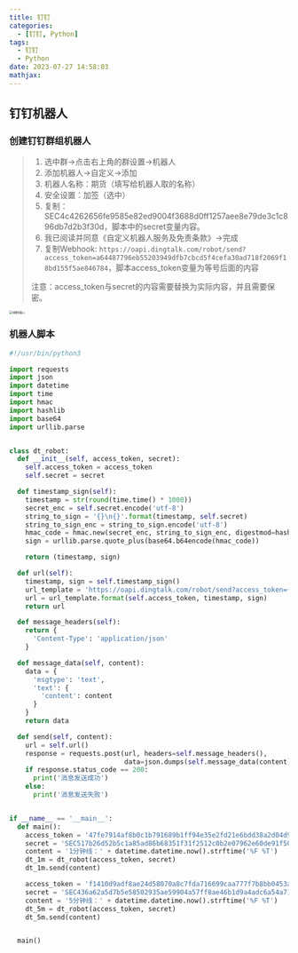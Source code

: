 ```yaml
---
title: 钉钉
categories:
  - [钉钉, Python]
tags:
  - 钉钉
  - Python
date: 2023-07-27 14:58:03
mathjax:
---
```

## 钉钉机器人
### 创建钉钉群组机器人

> 1. 选中群→点击右上角的群设置→机器人
> 2. 添加机器人→自定义→添加
> 3. 机器人名称：期货（填写给机器人取的名称）
> 4. 安全设置：加签（选中）
> 5. 复制：SEC4c4262656fe9585e82ed9004f3688d0ff1257aee8e79de3c1c896db7d2b3f30d，脚本中的secret变量内容。
> 6. 我已阅读并同意《自定义机器人服务及免责条款》→完成
> 7. 复制Webhook: `https://oapi.dingtalk.com/robot/send?access_token=a64487796eb55203949dfb7cbcd5f4cefa30ad718f2069f18bd155f5ae846784`，脚本access_token变量为等号后面的内容
> 
> 注意：access_token与secret的内容需要替换为实际内容，并且需要保密。

<!--more-->

<img src="image-20230729150206740.png" alt="创建机器人" style="zoom:33%;" />

### 机器人脚本

```python
#!/usr/bin/python3

import requests
import json
import datetime
import time
import hmac
import hashlib
import base64
import urllib.parse


class dt_robot:
  def __init__(self, access_token, secret):
    self.access_token = access_token
    self.secret = secret

  def timestamp_sign(self):
    timestamp = str(round(time.time() * 1000))
    secret_enc = self.secret.encode('utf-8')
    string_to_sign = '{}\n{}'.format(timestamp, self.secret)
    string_to_sign_enc = string_to_sign.encode('utf-8')
    hmac_code = hmac.new(secret_enc, string_to_sign_enc, digestmod=hashlib.sha256).digest()
    sign = urllib.parse.quote_plus(base64.b64encode(hmac_code))

    return (timestamp, sign)

  def url(self):
    timestamp, sign = self.timestamp_sign()
    url_template = 'https://oapi.dingtalk.com/robot/send?access_token={}&timestamp={}&sign={}'
    url = url_template.format(self.access_token, timestamp, sign)
    return url

  def message_headers(self):
    return {
      'Content-Type': 'application/json'
    }

  def message_data(self, content):
    data = {
      'msgtype': 'text',
      'text': {
        'content': content
      }
    }
    return data

  def send(self, content):
    url = self.url()
    response = requests.post(url, headers=self.message_headers(),
                             data=json.dumps(self.message_data(content)))
    if response.status_code == 200:
      print('消息发送成功')
    else:
      print('消息发送失败')


if __name__ == '__main__':
  def main():
    access_token = '47fe7914af8b0c1b791689b1ff94e35e2fd21e6bdd38a2d04d9c15700132f78c'
    secret = 'SEC517b26d52b5c1a85ad86b68351f31f2512c0b2e07962e60de91f5026da14ac51'
    content = '1分钟线：' + datetime.datetime.now().strftime('%F %T')
    dt_1m = dt_robot(access_token, secret)
    dt_1m.send(content)

    access_token = 'f1410d9adf8ae24d58070a8c7fda716699caa777f7b8bb0453a5340cff3d69c3'
    secret = 'SEC436a62a5d7b5e58502935ae59904a57ff8ae46b1d9a4adc6a54a712c5b24b36c'
    content = '5分钟线：' + datetime.datetime.now().strftime('%F %T')
    dt_5m = dt_robot(access_token, secret)
    dt_5m.send(content)


  main()

```



